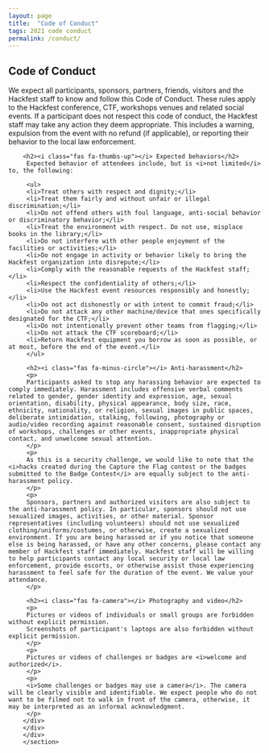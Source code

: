 ```yaml
---
layout: page
title:  "Code of Conduct"
tags: 2021 code conduct
permalink: /conduct/
---
```

<section class="content-section bg-light" id="about">
    <div class="container">
        <div class="row">
            <div class="col-lg-10 mx-auto">
	    <h2>Code of Conduct</h2>
	    <p>
	    We expect all participants, sponsors, partners, friends, visitors and the Hackfest staff to know and follow this Code of Conduct. These rules apply to the Hackfest conference, CTF, workshops venues and related social events. If a participant does not respect this code of conduct, the Hackfest staff may take any action they deem appropriate. This includes a warning, expulsion from the event with no refund (if applicable), or reporting their behavior to the local law enforcement.
	    </p>
	    
	    <h2><i class="fas fa-thumbs-up"></i> Expected behaviors</h2>
	     Expected behavior of attendees include, but is <i>not limited</i> to, the following:

	     <ul>
	     <li>Treat others with respect and dignity;</li>
	     <li>Treat them fairly and without unfair or illegal discrimination;</li>
	     <li>Do not offend others with foul language, anti-social behavior or discriminatory behavior;</li>
	     <li>Treat the environment with respect. Do not use, misplace books in the library;</li>
	     <li>Do not interfere with other people enjoyment of the facilities or activities;</li>
	     <li>Do not engage in activity or behavior likely to bring the Hackfest organization into disrepute;</li>
	     <li>Comply with the reasonable requests of the Hackfest staff;</li>
	     <li>Respect the confidentiality of others;</li>
	     <li>Use the Hackfest event resources responsibly and honestly;</li>
	     <li>Do not act dishonestly or with intent to commit fraud;</li>
	     <li>Do not attack any other machine/device that ones specifically designated for the CTF;</li>
	     <li>Do not intentionally prevent other teams from flagging;</li>
	     <li>Do not attack the CTF scoreboard;</li>
	     <li>Return Hackfest equipment you borrow as soon as possible, or at most, before the end of the event.</li>
	     </ul>

	     <h2><i class="fas fa-minus-circle"></i> Anti-harassment</h2>
	     <p>
	     Participants asked to stop any harassing behavior are expected to comply immediately. Harassment includes offensive verbal comments related to gender, gender identity and expression, age, sexual orientation, disability, physical appearance, body size, race, ethnicity, nationality, or religion, sexual images in public spaces, deliberate intimidation, stalking, following, photography or audio/video recording against reasonable consent, sustained disruption of workshops, challenges or other events, inappropriate physical contact, and unwelcome sexual attention.
	     </p>
	     <p>
	     As this is a security challenge, we would like to note that the <i>hacks created during the Capture the Flag contest or the badges submitted to the Badge Contest</i> are equally subject to the anti-harassment policy.
	     </p>
	     <p>
	     Sponsors, partners and authorized visitors are also subject to the anti-harassment policy. In particular, sponsors should not use sexualized images, activities, or other material. Sponsor representatives (including volunteers) should not use sexualized clothing/uniforms/costumes, or otherwise, create a sexualized environment. If you are being harassed or if you notice that someone else is being harassed, or have any other concerns, please contact any member of Hackfest staff immediately. Hackfest staff will be willing to help participants contact any local security or local law enforcement, provide escorts, or otherwise assist those experiencing harassment to feel safe for the duration of the event. We value your attendance.
	     </p>

	     <h2><i class="fas fa-camera"></i> Photography and video</h2>
	     <p>
	     Pictures or videos of individuals or small groups are forbidden without explicit permission.
	     Screenshots of participant's laptops are also forbidden without explicit permission.
	     </p>
	     <p>
	     Pictures or videos of challenges or badges are <i>welcome and authorized</i>.
	     </p>
	     <p>
	     <i>Some challenges or badges may use a camera</i>. The camera will be clearly visible and identifiable. We expect people who do not want to be filmed not to walk in front of the camera, otherwise, it may be interpreted as an informal acknowledgment.
	     </p>
	    </div>
	    </div>
	    </div>
	    </section>